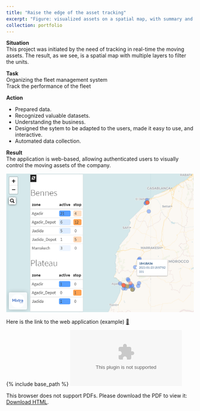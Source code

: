 ```yaml
---
title: "Raise the edge of the asset tracking"
excerpt: "Figure: visualized assets on a spatial map, with summary and colored items<br/><img src='/images/fleetmap_hamzaimloul.png'>"
collection: portfolio
---
```

**Situation**  
This project was initiated by the need of tracking in real-time the moving assets. The result, as we see, is a spatial map with multiple layers to filter the units.  

**Task**  
Organizing the fleet management system  
Track the performance of the fleet  

**Action**  
* Prepared data.  
* Recognized valuable datasets.  
* Understanding the business.  
* Designed the sytem to be adapted to the users, made it easy to use, and interactive.  
* Automated data collection.  

**Result**  
The application is web-based, allowing authenticated users to visually control the moving assets of the company.  
  
![fleetmap](/images/fleetmap_hamzaimloul.png)  
  
Here is the link to the web application (example) [🔗](https://rpubs.com/himl/724135)  
  
{% include base_path %}
<object data="/files/map.html" type="application/html" width="500px" height="300px">
<embed src="/files/map.html" type="application/html">
<p>This browser does not support PDFs. Please download the PDF to view it: <a href="/files/map.html">Download HTML</a>.</p>
</embed>
</object>
